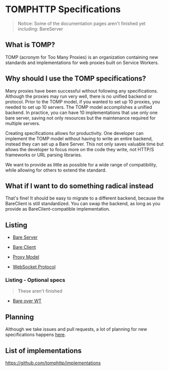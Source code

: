 # TOMPHTTP Specifications

> Notice: Some of the documentation pages aren't finished yet including: BareServer

## What is TOMP?

TOMP (acronym for Too Many Proxies) is an organization containing new standards and implementations for web proxies built on Service Workers.

## Why should I use the TOMP specifications?

Many proxies have been successful without following any specifications. Although the proxies may run very well, there is no unified backend or protocol. Prior to the TOMP model, if you wanted to set up 10 proxies, you needed to set up 10 servers. The TOMP model accomplishes a unified backend. In practice, you can have 10 implementations that use only one bare server, saving not only resources but the maintenance required for multiple servers.

Creating specifications allows for productivity. One developer can implement the TOMP model without having to write an entire backend, instead they can set up a Bare Server. This not only saves valuable time but allows the developer to focus more on the code they write, not HTTP/S frameworks or URL parsing libraries.

We want to provide as little as possible for a wide range of compatibility, while allowing for others to extend the standard.

## What if I want to do something radical instead

That's fine! It should be easy to migrate to a different backend, because the BareClient is still standardized. You can swap the backend, as long as you provide as BareClient-compatible implementation.

## Listing

- [Bare Server](./BareServerChanges.md)

- [Bare Client](./BareClient.md)

- [Proxy Model](./ProxyModel.md)

- [WebSocket Protocol](./WebSocketProtocol.md)

### Listing - Optional specs

> These aren't finished

- [Bare over WT](./specs/BareWT.md)

## Planning

Although we take issues and pull requests, a lot of planning for new specifications happens [here](https://discord.gg/UfETkrJBtT).

## List of implementations

<https://github.com/tomphttp/implementations>
